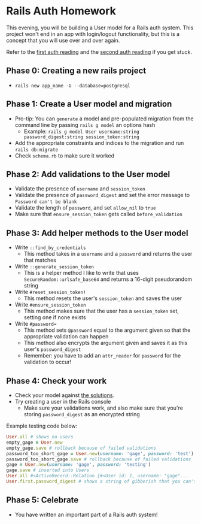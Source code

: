 # Rails Auth Homework

This evening, you will be building a User model for a Rails auth system.
This project won't end in an app with login/logout functionality, but this is a concept that you will use over and over again.

Refer to the [first auth reading][auth-1-reading] and the [second auth reading][auth-2-reading] if you get stuck.

[auth-1-reading]: https://github.com/appacademy/curriculum/blob/master/rails/readings/auth-part-i.md
[auth-2-reading]: https://github.com/appacademy/curriculum/blob/master/rails/readings/auth-part-ii.md

## Phase 0: Creating a new rails project

* `rails new app_name -G --database=postgresql`

## Phase 1: Create a User model and migration

* Pro-tip: You can `generate` a model and pre-populated migration from the command line by passing `rails g model` an options hash
  * Example: `rails g model User username:string password_digest:string session_token:string`
* Add the appropriate constraints and indices to the migration and run `rails db:migrate`
* Check `schema.rb` to make sure it worked

## Phase 2: Add validations to the User model

* Validate the presence of `username` and `session_token`
* Validate the presence of `password_digest` and set the error message to `Password can't be blank`
* Validate the length of `password`, and set `allow_nil` to `true`
* Make sure that `ensure_session_token` gets called `before_validation`

## Phase 3: Add helper methods to the User model

* Write `::find_by_credentials`
  * This method takes in a `username` and a `password` and returns the user that matches
* Write `::generate_session_token`
  * This is a helper method I like to write that uses `SecureRandom::urlsafe_base64` and returns a 16-digit pseudorandom string
* Write `#reset_session_token!`
  * This method resets the user's `session_token` and saves the user
* Write `#ensure_session_token`
  * This method makes sure that the user has a `session_token` set, setting one if none exists
* Write `#password=`
  * This method sets `@password` equal to the argument given so that the appropriate validation can happen
  * This method also encrypts the argument given and saves it as this user's `password_digest`
  * Remember: you have to add an `attr_reader` for `password` for the validation to occur!

## Phase 4: Check your work

* Check your model against [the solutions][hw-solutions].
* Try creating a user in the Rails console
  * Make sure your validations work, and also make sure that you're storing `password_digest` as an encrypted string

Example testing code below:

```ruby
User.all # shows no users
empty_gage = User.new
empty_gage.save # rollback because of failed validations
password_too_short_gage = User.new(username: 'gage', password: 'test')
password_too_short_gage.save # rollback because of failed validations
gage = User.new(username: 'gage', password: 'testing')
gage.save # inserted into Users
User.all #<ActiveRecord::Relation [#<User id: 1, username: "gage"...
User.first.password_digest # shows a string of gibberish that you can't hack
```

## Phase 5: Celebrate

* You have written an important part of a Rails auth system!

[hw-solutions]: https://github.com/appacademy/curriculum/blob/master/rails/homeworks/rails-auth/solution
